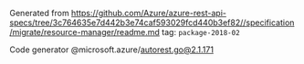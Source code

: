 Generated from https://github.com/Azure/azure-rest-api-specs/tree/3c764635e7d442b3e74caf593029fcd440b3ef82//specification/migrate/resource-manager/readme.md tag: `package-2018-02`

Code generator @microsoft.azure/autorest.go@2.1.171


